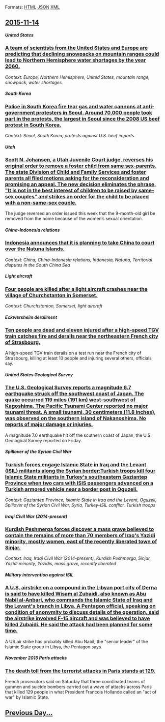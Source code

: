 
Formats: [HTML](2015/11/14/index.html)  [JSON](2015/11/14/index.json)  [XML](2015/11/14/index.xml)  

## [2015-11-14](/news/2015/11/14/index.md)

##### United States
### [A team of scientists from the United States and Europe are predicting that declining snowpacks on mountain ranges could lead to Northern Hemisphere water shortages by the year 2060. ](/news/2015/11/14/a-team-of-scientists-from-the-united-states-and-europe-are-predicting-that-declining-snowpacks-on-mountain-ranges-could-lead-to-northern-hem.md)
_Context: Europe, Northern Hemisphere, United States, mountain range, snowpack, water shortages_

##### South Korea
### [Police in South Korea fire tear gas and water cannons at anti-government protesters in Seoul. Around 70,000 people took part in the protests, the largest in Seoul since the 2008 US beef protest in South Korea. ](/news/2015/11/14/police-in-south-korea-fire-tear-gas-and-water-cannons-at-anti-government-protesters-in-seoul-around-70-000-people-took-part-in-the-protests.md)
_Context: Seoul, South Korea, protests against U.S. beef imports_

##### Utah
### [Scott N. Johansen, a Utah Juvenile Court judge, reverses his original order to remove a foster child from same sex-parents. The state Division of Child and Family Services and foster parents all filed motions asking for the reconsideration and promising an appeal. The new decision eliminates the phrase, "It is not in the best interest of children to be raised by same-sex couples" and strikes an order for the child to be placed with a non-same-sex couple. ](/news/2015/11/14/scott-n-johansen-a-utah-juvenile-court-judge-reverses-his-original-order-to-remove-a-foster-child-from-same-sex-parents-the-state-divisi.md)
The judge reversed an order issued this week that the 9-month-old girl be removed from the home because of the women’s sexual orientation.

##### China-Indonesia relations
### [ Indonesia announces that it is planning to take China to court over the Natuna Islands. ](/news/2015/11/14/indonesia-announces-that-it-is-planning-to-take-china-to-court-over-the-natuna-islands.md)
_Context: China, China-Indonesia relations, Indonesia, Natuna, Territorial disputes in the South China Sea_

##### Light aircraft
### [Four people are killed after a light aircraft crashes near the village of Churchstanton in Somerset. ](/news/2015/11/14/four-people-are-killed-after-a-light-aircraft-crashes-near-the-village-of-churchstanton-in-somerset.md)
_Context: Churchstanton, Somerset, light aircraft_

##### Eckwersheim derailment
### [Ten people are dead and eleven injured after a high-speed TGV train catches fire and derails near the northeastern French city of Strasbourg. ](/news/2015/11/14/ten-people-are-dead-and-eleven-injured-after-a-high-speed-tgv-train-catches-fire-and-derails-near-the-northeastern-french-city-of-strasbourg.md)
A high-speed TGV train derails on a test run near the French city of Strasbourg, killing at least 10 people and injuring several others, officials say.

##### United States Geological Survey
### [The U.S. Geological Survey reports a magnitude 6.7 earthquake struck off the southwest coast of Japan. The quake occurred 119 miles (191 km) west-southwest of Kagoshima. The Pacific Tsunami Center reported no major tsunami threat. A small tsunami, 30 centimeters (11.8 inches), was observed on the southern island of Nakanoshima. No reports of major damage or injuries. ](/news/2015/11/14/the-u-s-geological-survey-reports-a-magnitude-6-7-earthquake-struck-off-the-southwest-coast-of-japan-the-quake-occurred-119-miles-191-km.md)
A magnitude 7.0 earthquake hit off the southern coast of Japan, the U.S. Geological Survey reported on Friday.

##### Spillover of the Syrian Civil War
### [Turkish forces engage Islamic State in Iraq and the Levant (ISIL) militants along the Syrian border:Turkish troops kill four Islamic State militants in Turkey's southeastern Gaziantep Province when two cars with ISIS passengers advanced on a Turkish armored vehicle near a border post in Oguzeli. ](/news/2015/11/14/turkish-forces-engage-islamic-state-in-iraq-and-the-levant-isil-militants-along-the-syrian-border-turkish-troops-kill-four-islamic-state-m.md)
_Context: Gaziantep Province, Islamic State in Iraq and the Levant, Oguzeli, Spillover of the Syrian Civil War, Syria, Turkey-ISIL conflict, Turkish troops_

##### Iraqi Civil War (2014-present)
### [Kurdish Peshmerga forces discover a mass grave believed to contain the remains of more than 70 members of Iraq's Yazidi minority, mostly women, east of the recently liberated town of Sinjar. ](/news/2015/11/14/kurdish-peshmerga-forces-discover-a-mass-grave-believed-to-contain-the-remains-of-more-than-70-members-of-iraq-s-yazidi-minority-mostly-wom.md)
_Context: Iraq, Iraqi Civil War (2014-present), Kurdish Peshmerga, Sinjar, Yazidi minority, Yazidis, mass grave, recently liberated_

##### Military intervention against ISIL
### [A U.S. airstrike on a compound in the Libyan port city of Derna is said to have killed Wisam al Zubaidi, also known as Abu Nabil al-Anbari, who commands the Islamic State of Iraq and the Levant's branch in Libya. A Pentagon official, speaking on condition of anonymity to discuss details of the operation, said the airstrike involved F-15 aircraft and was believed to have killed Zubaidi. He said the attack had been planned for some time. ](/news/2015/11/14/a-u-s-airstrike-on-a-compound-in-the-libyan-port-city-of-derna-is-said-to-have-killed-wisam-al-zubaidi-also-known-as-abu-nabil-al-anbari.md)
A US air strike has probably killed Abu Nabil, the &quot;senior leader&quot; of the Islamic State group in Libya, the Pentagon says.

##### November 2015 Paris attacks
### [The death toll from the terrorist attacks in Paris stands at 129. ](/news/2015/11/14/the-death-toll-from-the-terrorist-attacks-in-paris-stands-at-129.md)
French prosecutors said on Saturday that three coordinated teams of gunmen and suicide bombers carried out a wave of attacks across Paris that killed 129 people in what President Francois Hollande called an &quot;act of war&quot; by Islamic State.

## [Previous Day...](/news/2015/11/13/index.md)

